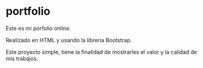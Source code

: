 # portfolio

Este es mi porfolio online.

Realizado en HTML y usando la libreria Bootstrap. 

Este proyecto simple, tiene la finalidad de mostrarles el valor y la calidad de mis trabajos.

